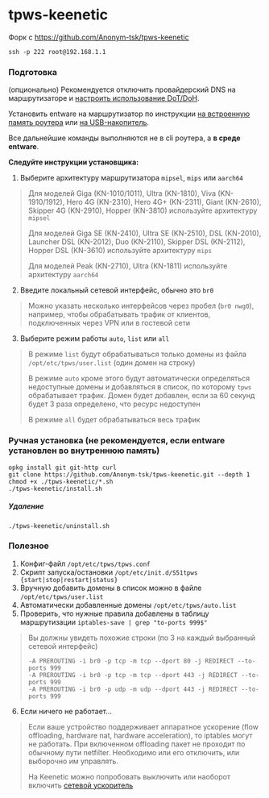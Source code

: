 # tpws-keenetic

Форк с https://github.com/Anonym-tsk/tpws-keenetic

    ssh -p 222 root@192.168.1.1

### Подготовка

(опционально) Рекомендуется отключить провайдерский DNS на маршрутизаторе и [настроить использование DoT/DoH](https://help.keenetic.com/hc/ru/articles/360007687159).

Установить entware на маршрутизатор по инструкции [на встроенную память роутера](https://help.keenetic.com/hc/ru/articles/360021888880) или [на USB-накопитель](https://help.keenetic.com/hc/ru/articles/360021214160).

Все дальнейшие команды выполняются не в cli роутера, а **в среде entware**.

**Следуйте инструкции установщика:**

1. Выберите архитектуру маршрутизатора `mipsel`, `mips` или `aarch64`
> Для моделей Giga (KN-1010/1011), Ultra (KN-1810), Viva (KN-1910/1912), Hero 4G (KN-2310), Hero 4G+ (KN-2311), Giant (KN-2610), Skipper 4G (KN-2910), Hopper (KN-3810) используйте архитектуру `mipsel`
>
> Для моделей Giga SE (KN-2410), Ultra SE (KN-2510), DSL (KN-2010), Launcher DSL (KN-2012), Duo (KN-2110), Skipper DSL (KN-2112), Hopper DSL (KN-3610) используйте архитектуру `mips`
>
> Для моделей Peak (KN-2710), Ultra (KN-1811) используйте архитектуру `aarch64`
2. Введите локальный сетевой интерфейс, обычно это `br0`
> Можно указать несколько интерфейсов через пробел (`br0 nwg0`), например, чтобы обрабатывать трафик от клиентов, подключенных через VPN или в гостевой сети
3. Выберите режим работы `auto`, `list` или `all`
> В режиме `list` будут обрабатываться только домены из файла `/opt/etc/tpws/user.list` (один домен на строку)
>
> В режиме `auto` кроме этого будут автоматически определяться недоступные домены и добавляться в список, по которому `tpws` обрабатывает трафик. Домен будет добавлен, если за 60 секунд будет 3 раза определено, что ресурс недоступен
>
> В режиме `all` будет обрабатываться весь трафик


### Ручная установка (не рекомендуется, если entware установлен во внутреннюю память)

```
opkg install git git-http curl
git clone https://github.com/Anonym-tsk/tpws-keenetic.git --depth 1
chmod +x ./tpws-keenetic/*.sh
./tpws-keenetic/install.sh
```

##### Удаление

```
./tpws-keenetic/uninstall.sh
```

### Полезное

1. Конфиг-файл `/opt/etc/tpws/tpws.conf`
2. Скрипт запуска/остановки `/opt/etc/init.d/S51tpws {start|stop|restart|status}`
3. Вручную добавить домены в список можно в файле `/opt/etc/tpws/user.list`
4. Автоматически добавленные домены `/opt/etc/tpws/auto.list`
5. Проверить, что нужные правила добавлены в таблицу маршрутизации `iptables-save | grep "to-ports 999$"`
> Вы должны увидеть похожие строки (по 3 на каждый выбранный сетевой интерфейс)
> ```
> -A PREROUTING -i br0 -p tcp -m tcp --dport 80 -j REDIRECT --to-ports 999
> -A PREROUTING -i br0 -p tcp -m tcp --dport 443 -j REDIRECT --to-ports 999
> -A PREROUTING -i br0 -p udp -m udp --dport 443 -j REDIRECT --to-ports 999
> ```
6. Если ничего не работает...
> Если ваше устройство поддерживает аппаратное ускорение (flow offloading, hardware nat, hardware acceleration), то iptables могут не работать.
> При включенном offloading пакет не проходит по обычному пути netfilter.
> Необходимо или его отключить, или выборочно им управлять.
>
> На Keenetic можно попробовать выключить или наоборот включить [сетевой ускоритель](https://help.keenetic.com/hc/ru/articles/214470905)
